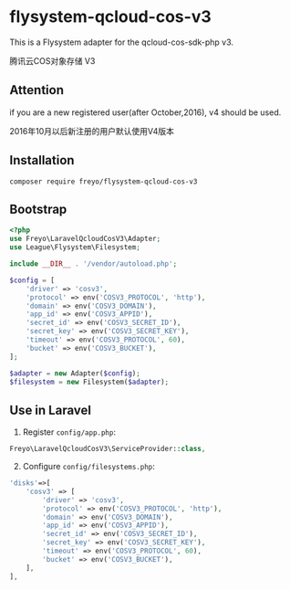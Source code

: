 # flysystem-qcloud-cos-v3

This is a Flysystem adapter for the qcloud-cos-sdk-php v3.

腾讯云COS对象存储 V3

## Attention

if you are a new registered user(after October,2016), v4 should be used.

2016年10月以后新注册的用户默认使用V4版本

## Installation

  ```shell
  composer require freyo/flysystem-qcloud-cos-v3
  ```

## Bootstrap

  ```php
  <?php
  use Freyo\LaravelQcloudCosV3\Adapter;
  use League\Flysystem\Filesystem;

  include __DIR__ . '/vendor/autoload.php';

  $config = [
      'driver' => 'cosv3',
      'protocol' => env('COSV3_PROTOCOL', 'http'),
      'domain' => env('COSV3_DOMAIN'),
      'app_id' => env('COSV3_APPID'),
      'secret_id' => env('COSV3_SECRET_ID'),
      'secret_key' => env('COSV3_SECRET_KEY'),
      'timeout' => env('COSV3_PROTOCOL', 60),
      'bucket' => env('COSV3_BUCKET'),
  ];

  $adapter = new Adapter($config);
  $filesystem = new Filesystem($adapter);
  ```

## Use in Laravel

1. Register `config/app.php`:

  ```php
  Freyo\LaravelQcloudCosV3\ServiceProvider::class,
  ```

2. Configure `config/filesystems.php`:

  ```php
  'disks'=>[
      'cosv3' => [
          'driver' => 'cosv3',
          'protocol' => env('COSV3_PROTOCOL', 'http'),
          'domain' => env('COSV3_DOMAIN'),
          'app_id' => env('COSV3_APPID'),
          'secret_id' => env('COSV3_SECRET_ID'),
          'secret_key' => env('COSV3_SECRET_KEY'),
          'timeout' => env('COSV3_PROTOCOL', 60),
          'bucket' => env('COSV3_BUCKET'),
      ],
  ],
  ```
